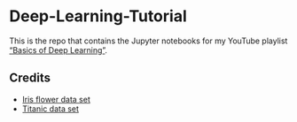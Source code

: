 # Deep-Learning-Tutorial
This is the repo that contains the Jupyter notebooks for my YouTube playlist [“Basics of Deep Learning”](https://www.youtube.com/watch?v=4bvJRE5K5p4&list=PLPOTBrypY74wOpTIWQhqNdfV5gIt1h1fa).

## Credits
- [Iris flower data set](https://www.kaggle.com/uciml/iris)
- [Titanic data set](https://www.kaggle.com/c/titanic)
